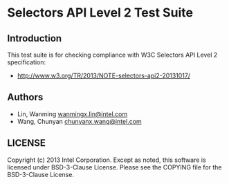 # Selectors API Level 2 Test Suite

## Introduction

This test suite is for checking compliance with W3C Selectors API Level 2 specification:
* http://www.w3.org/TR/2013/NOTE-selectors-api2-20131017/

## Authors

* Lin, Wanming <wanmingx.lin@intel.com>
* Wang, Chunyan <chunyanx.wang@intel.com>

## LICENSE

Copyright (c) 2013 Intel Corporation.
Except as noted, this software is licensed under BSD-3-Clause License.
Please see the COPYING file for the BSD-3-Clause License.
